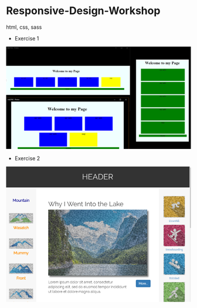 # Responsive-Design-Workshop
html, css, sass


  - Exercise 1  
  
![](https://github.com/albayraktaroglu/Responsive-Design-Workshop/blob/master/Exercise%201/result/responsive_result.PNG)

  - Exercise 2

![](https://github.com/albayraktaroglu/Responsive-Design-Workshop/blob/24161e57825e91f6f78626fa9acf0c4996bb588c/Exercise%202/Exercise%202.PNG)
  
